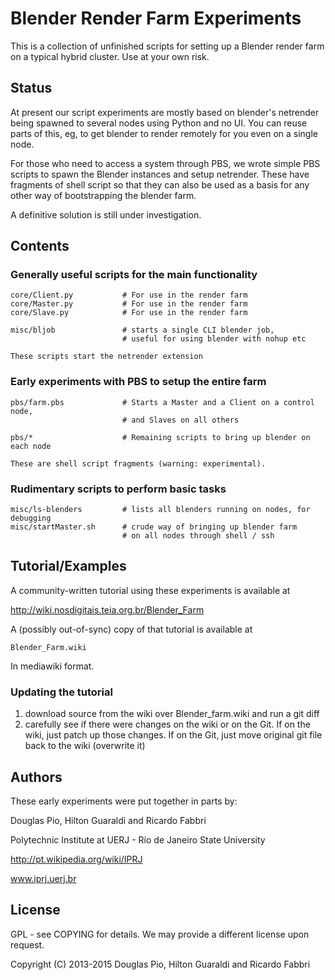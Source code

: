 # Blender Render Farm Experiments

This is a collection of unfinished scripts for setting up a Blender render farm
on a typical hybrid cluster. Use at your own risk. 

## Status

At present our script experiments are mostly based on blender's netrender
being spawned to several nodes using Python and no UI. You can reuse parts of
this, eg, to get blender to render remotely for you even on a single node.

For those who need to access a system through PBS, 
we wrote simple PBS scripts to spawn the Blender instances and setup netrender.
These have fragments of shell script so that they can also be used as a basis
for any other way of bootstrapping the blender farm.

A definitive solution is still under investigation.

## Contents

### Generally useful scripts for the main functionality

    core/Client.py           # For use in the render farm
    core/Master.py           # For use in the render farm
    core/Slave.py            # For use in the render farm

    misc/bljob               # starts a single CLI blender job, 
                             # useful for using blender with nohup etc

    These scripts start the netrender extension

### Early experiments with PBS to setup the entire farm

    pbs/farm.pbs             # Starts a Master and a Client on a control node,
                             # and Slaves on all others

    pbs/*                    # Remaining scripts to bring up blender on each node

    These are shell script fragments (warning: experimental).

### Rudimentary scripts to perform basic tasks
    misc/ls-blenders         # lists all blenders running on nodes, for debugging
    misc/startMaster.sh      # crude way of bringing up blender farm 
                             # on all nodes through shell / ssh

## Tutorial/Examples

A community-written tutorial using these experiments is available at

http://wiki.nosdigitais.teia.org.br/Blender_Farm

A (possibly out-of-sync) copy of that tutorial is available at

    Blender_Farm.wiki

In mediawiki format.

### Updating the tutorial

1) download source from the wiki over Blender_farm.wiki and run a git diff
2) carefully see if there were changes on the wiki or on the Git. If on the
wiki, just patch up those changes. If on the Git, just move original git file
back to the wiki (overwrite it)

## Authors

These early experiments were put together in parts by:

Douglas Pio, Hilton Guaraldi and Ricardo Fabbri

Polytechnic Institute at UERJ - Rio de Janeiro State University

http://pt.wikipedia.org/wiki/IPRJ

www.iprj.uerj.br

## License

GPL - see COPYING for details. We may provide a different license upon request.

Copyright (C) 2013-2015 Douglas Pio, Hilton Guaraldi and Ricardo Fabbri
